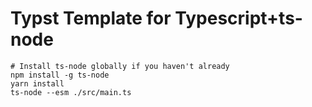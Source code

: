 # Typst Template for Typescript+ts-node

```shell
# Install ts-node globally if you haven't already
npm install -g ts-node
yarn install
ts-node --esm ./src/main.ts
```
